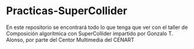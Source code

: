 # Practicas-SuperCollider
En este repositorio se encontrará todo lo que tenga que ver con el taller de Composición algorítmica con SuperCollider
impartido por Gonzalo T. Alonso, por parte del Centor Multimedia del CENART
